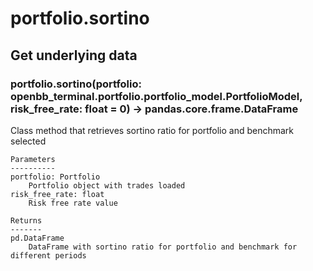 # portfolio.sortino

## Get underlying data 
### portfolio.sortino(portfolio: openbb_terminal.portfolio.portfolio_model.PortfolioModel, risk_free_rate: float = 0) -> pandas.core.frame.DataFrame

Class method that retrieves sortino ratio for portfolio and benchmark selected

    Parameters
    ----------
    portfolio: Portfolio
        Portfolio object with trades loaded
    risk_free_rate: float
        Risk free rate value

    Returns
    -------
    pd.DataFrame
        DataFrame with sortino ratio for portfolio and benchmark for different periods

